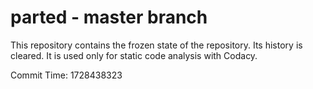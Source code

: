# parted - master branch

This repository contains the frozen state of the repository.
Its history is cleared. It is used only for static code
analysis with Codacy.

Commit Time: 1728438323